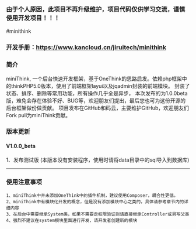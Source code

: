 ### 由于个人原因，此项目不再升级维护，项目代码仅供学习交流，谨慎使用开发项目！！！

#minithink
### 开发手册：https://www.kancloud.cn/jiruitech/minithink
### 简介
miniThink, 一个后台快速开发框架，基于OneThink的思路启发。依赖php框架中的thinkPHP5.0版本，使用了前端框架layui以及jqadmin封装的前端模块。 封装了状态、排序、删除等常用功能，所有操作几乎全是异步，
本次发布的为1.0.0beta版，难免会存在体验不好、BUG等，欢迎朋友们提出，最后您也可为这份开源的后台框架做份做贡献。
项目发布在GitHub和码云，主要维护GitHub，欢迎朋友们Fork pull为miniThink贡献。


### 版本更新

#### V1.0.0_beta
1、发布测试版 (本版本没有安装程序，使用时请将data目录中的sql导入到数据库)

	
* * * * *
### 使用注意事项
    1、miniThink中并未添加OneThink中的插件机制，建议使用Composer，耦合性更低。
    2、miniThink中有模块化开发的概念，但是没有添加模块中心之类的，具体请参考章节内的详细内容
    3、在后台中需要继承System类，如果不需要走权限验证则请直接继承Controller或另写父类
    4、强烈不建议在system模块里面进行开发，请开发者创建新的模块
    
